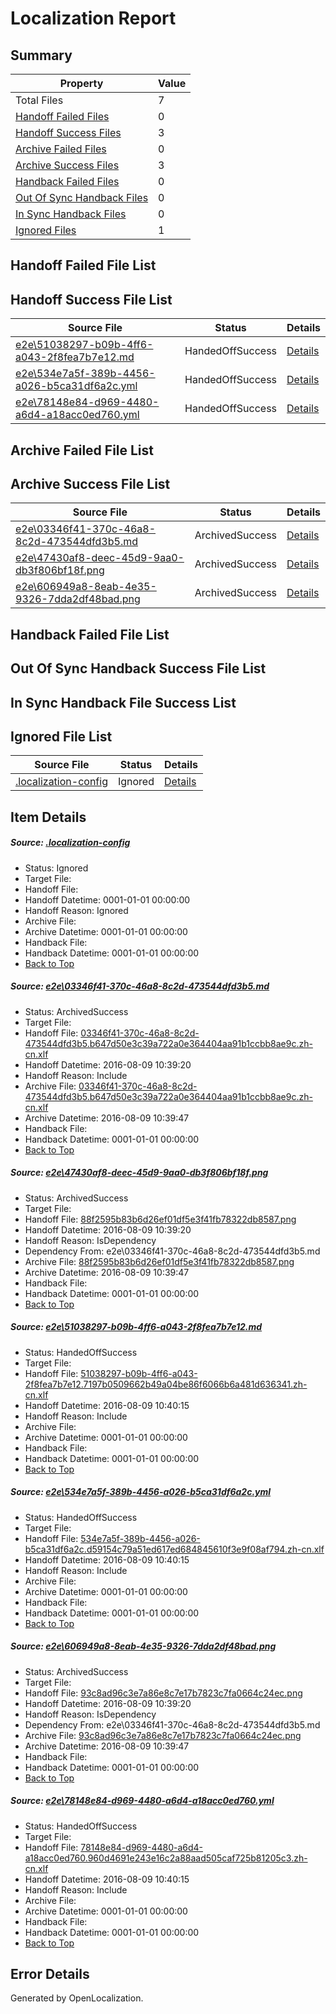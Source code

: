 # <a name='report-top'></a> Localization Report

## Summary
 Property | Value 
 -------- | ----- 
 Total Files | 7
[ Handoff Failed Files ](#handoff-failed-list)| 0
[ Handoff Success Files ](#handoff-success-list)| 3
[ Archive Failed Files ](#archive-failed-list)| 0
[ Archive Success Files ](#archive-success-list)| 3
[ Handback Failed Files ](#handback-failed-list)| 0
[ Out Of Sync Handback Files ](#outofsync-handback-success-list)| 0
[ In Sync Handback Files ](#insync-handback-success-list)| 0
[ Ignored Files ](#ignored-list)| 1

## <a name='handoff-failed-list'></a> Handoff Failed File List

## <a name='handoff-success-list'></a> Handoff Success File List
 Source File | Status | Details 
 ----------- | ------ | ------- 
 [e2e\51038297-b09b-4ff6-a043-2f8fea7b7e12.md](https://github.com/OpenLocalizationTestOrg/oltest/blob/f591f55f48a3566ec62d50fbb8a6a0d49702ec99/e2e/51038297-b09b-4ff6-a043-2f8fea7b7e12.md) | HandedOffSuccess | [Details](#142bc50ec138e836466d43f06b52dc83c2aebb9a3)
 [e2e\534e7a5f-389b-4456-a026-b5ca31df6a2c.yml](https://github.com/OpenLocalizationTestOrg/oltest/blob/f591f55f48a3566ec62d50fbb8a6a0d49702ec99/e2e/534e7a5f-389b-4456-a026-b5ca31df6a2c.yml) | HandedOffSuccess | [Details](#228317d2ba21626213f8d9f00570bd894d072cf84)
 [e2e\78148e84-d969-4480-a6d4-a18acc0ed760.yml](https://github.com/OpenLocalizationTestOrg/oltest/blob/f591f55f48a3566ec62d50fbb8a6a0d49702ec99/e2e/78148e84-d969-4480-a6d4-a18acc0ed760.yml) | HandedOffSuccess | [Details](#910a428dc359b9d7dd1b983248816a14ee38a2fd6)

## <a name='archive-failed-list'></a> Archive Failed File List

## <a name='archive-success-list'></a> Archive Success File List
 Source File | Status | Details 
 ----------- | ------ | ------- 
 [e2e\03346f41-370c-46a8-8c2d-473544dfd3b5.md](https://github.com/OpenLocalizationTestOrg/oltest/blob/1f62691be969331b3b116a7515ab1fde109d5c3b/e2e/03346f41-370c-46a8-8c2d-473544dfd3b5.md) | ArchivedSuccess | [Details](#4133d5e99d5edacc293d2d9ebef9791b43129f761)
 [e2e\47430af8-deec-45d9-9aa0-db3f806bf18f.png](https://github.com/OpenLocalizationTestOrg/oltest/blob/1f62691be969331b3b116a7515ab1fde109d5c3b/e2e/47430af8-deec-45d9-9aa0-db3f806bf18f.png) | ArchivedSuccess | [Details](#88f2595b83b6d26ef01df5e3f41fb78322db85872)
 [e2e\606949a8-8eab-4e35-9326-7dda2df48bad.png](https://github.com/OpenLocalizationTestOrg/oltest/blob/1f62691be969331b3b116a7515ab1fde109d5c3b/e2e/606949a8-8eab-4e35-9326-7dda2df48bad.png) | ArchivedSuccess | [Details](#93c8ad96c3e7a86e8c7e17b7823c7fa0664c24ec5)

## <a name='handback-failed-list'></a> Handback Failed File List

## <a name='outofsync-handback-success-list'></a> Out Of Sync Handback Success File List

## <a name='insync-handback-success-list'></a> In Sync Handback File Success List

## <a name='ignored-list'></a> Ignored File List
 Source File | Status | Details 
 ----------- | ------ | ------- 
 [.localization-config](https://github.com/OpenLocalizationTestOrg/oltest/blob/f591f55f48a3566ec62d50fbb8a6a0d49702ec99/.localization-config) | Ignored | [Details](#3d4f252ac210baf56311d7e97dcc2db10974dbd20)

## Item Details
##### <a name='3d4f252ac210baf56311d7e97dcc2db10974dbd20'></a> Source: [.localization-config](https://github.com/OpenLocalizationTestOrg/oltest/blob/f591f55f48a3566ec62d50fbb8a6a0d49702ec99/.localization-config)
* Status: Ignored
* Target File: 
* Handoff File: 
* Handoff Datetime: 0001-01-01 00:00:00
* Handoff Reason: Ignored
* Archive File: 
* Archive Datetime: 0001-01-01 00:00:00
* Handback File: 
* Handback Datetime: 0001-01-01 00:00:00
* [Back to Top](#report-top)

##### <a name='4133d5e99d5edacc293d2d9ebef9791b43129f761'></a> Source: [e2e\03346f41-370c-46a8-8c2d-473544dfd3b5.md](https://github.com/OpenLocalizationTestOrg/oltest/blob/1f62691be969331b3b116a7515ab1fde109d5c3b/e2e/03346f41-370c-46a8-8c2d-473544dfd3b5.md)
* Status: ArchivedSuccess
* Target File: 
* Handoff File: [03346f41-370c-46a8-8c2d-473544dfd3b5.b647d50e3c39a722a0e364404aa91b1ccbb8ae9c.zh-cn.xlf](https://github.com/OpenLocalizationTestOrg/olhandoff-e2e/blob/888ce0d6bfa468e7c3023cacf8f57ac41de47c6e/ol-handoff/OpenLocalizationTestOrg/ol-test-zhcn/ci/ht/03346f41-370c-46a8-8c2d-473544dfd3b5.b647d50e3c39a722a0e364404aa91b1ccbb8ae9c.zh-cn.xlf)
* Handoff Datetime: 2016-08-09 10:39:20
* Handoff Reason: Include
* Archive File: [03346f41-370c-46a8-8c2d-473544dfd3b5.b647d50e3c39a722a0e364404aa91b1ccbb8ae9c.zh-cn.xlf](https://github.com/OpenLocalizationTestOrg/olhandoff-e2e/blob/557a996ac8f0445d6526cb402955970903f33a3d/ol-archive/OpenLocalizationTestOrg/ol-test-zhcn/ci/ht/03346f41-370c-46a8-8c2d-473544dfd3b5.b647d50e3c39a722a0e364404aa91b1ccbb8ae9c.zh-cn.xlf)
* Archive Datetime: 2016-08-09 10:39:47
* Handback File: 
* Handback Datetime: 0001-01-01 00:00:00
* [Back to Top](#report-top)

##### <a name='88f2595b83b6d26ef01df5e3f41fb78322db85872'></a> Source: [e2e\47430af8-deec-45d9-9aa0-db3f806bf18f.png](https://github.com/OpenLocalizationTestOrg/oltest/blob/1f62691be969331b3b116a7515ab1fde109d5c3b/e2e/47430af8-deec-45d9-9aa0-db3f806bf18f.png)
* Status: ArchivedSuccess
* Target File: 
* Handoff File: [88f2595b83b6d26ef01df5e3f41fb78322db8587.png](https://github.com/OpenLocalizationTestOrg/olhandoff-e2e/blob/888ce0d6bfa468e7c3023cacf8f57ac41de47c6e/ol-handoff/OpenLocalizationTestOrg/ol-test-zhcn/ci/ht/88f2595b83b6d26ef01df5e3f41fb78322db8587.png)
* Handoff Datetime: 2016-08-09 10:39:20
* Handoff Reason: IsDependency
* Dependency From: e2e\03346f41-370c-46a8-8c2d-473544dfd3b5.md
* Archive File: [88f2595b83b6d26ef01df5e3f41fb78322db8587.png](https://github.com/OpenLocalizationTestOrg/olhandoff-e2e/blob/557a996ac8f0445d6526cb402955970903f33a3d/ol-archive/OpenLocalizationTestOrg/ol-test-zhcn/ci/ht/88f2595b83b6d26ef01df5e3f41fb78322db8587.png)
* Archive Datetime: 2016-08-09 10:39:47
* Handback File: 
* Handback Datetime: 0001-01-01 00:00:00
* [Back to Top](#report-top)

##### <a name='142bc50ec138e836466d43f06b52dc83c2aebb9a3'></a> Source: [e2e\51038297-b09b-4ff6-a043-2f8fea7b7e12.md](https://github.com/OpenLocalizationTestOrg/oltest/blob/f591f55f48a3566ec62d50fbb8a6a0d49702ec99/e2e/51038297-b09b-4ff6-a043-2f8fea7b7e12.md)
* Status: HandedOffSuccess
* Target File: 
* Handoff File: [51038297-b09b-4ff6-a043-2f8fea7b7e12.7197b0509662b49a04be86f6066b6a481d636341.zh-cn.xlf](https://github.com/OpenLocalizationTestOrg/olhandoff-e2e/blob/9c3f9512ac08591306b17b5c1c8700e6c547d359/ol-handoff/OpenLocalizationTestOrg/ol-test-zhcn/ci/ht/51038297-b09b-4ff6-a043-2f8fea7b7e12.7197b0509662b49a04be86f6066b6a481d636341.zh-cn.xlf)
* Handoff Datetime: 2016-08-09 10:40:15
* Handoff Reason: Include
* Archive File: 
* Archive Datetime: 0001-01-01 00:00:00
* Handback File: 
* Handback Datetime: 0001-01-01 00:00:00
* [Back to Top](#report-top)

##### <a name='228317d2ba21626213f8d9f00570bd894d072cf84'></a> Source: [e2e\534e7a5f-389b-4456-a026-b5ca31df6a2c.yml](https://github.com/OpenLocalizationTestOrg/oltest/blob/f591f55f48a3566ec62d50fbb8a6a0d49702ec99/e2e/534e7a5f-389b-4456-a026-b5ca31df6a2c.yml)
* Status: HandedOffSuccess
* Target File: 
* Handoff File: [534e7a5f-389b-4456-a026-b5ca31df6a2c.d59154c79a51ed617ed684845610f3e9f08af794.zh-cn.xlf](https://github.com/OpenLocalizationTestOrg/olhandoff-e2e/blob/9c3f9512ac08591306b17b5c1c8700e6c547d359/ol-handoff/OpenLocalizationTestOrg/ol-test-zhcn/ci/ht/534e7a5f-389b-4456-a026-b5ca31df6a2c.d59154c79a51ed617ed684845610f3e9f08af794.zh-cn.xlf)
* Handoff Datetime: 2016-08-09 10:40:15
* Handoff Reason: Include
* Archive File: 
* Archive Datetime: 0001-01-01 00:00:00
* Handback File: 
* Handback Datetime: 0001-01-01 00:00:00
* [Back to Top](#report-top)

##### <a name='93c8ad96c3e7a86e8c7e17b7823c7fa0664c24ec5'></a> Source: [e2e\606949a8-8eab-4e35-9326-7dda2df48bad.png](https://github.com/OpenLocalizationTestOrg/oltest/blob/1f62691be969331b3b116a7515ab1fde109d5c3b/e2e/606949a8-8eab-4e35-9326-7dda2df48bad.png)
* Status: ArchivedSuccess
* Target File: 
* Handoff File: [93c8ad96c3e7a86e8c7e17b7823c7fa0664c24ec.png](https://github.com/OpenLocalizationTestOrg/olhandoff-e2e/blob/888ce0d6bfa468e7c3023cacf8f57ac41de47c6e/ol-handoff/OpenLocalizationTestOrg/ol-test-zhcn/ci/ht/93c8ad96c3e7a86e8c7e17b7823c7fa0664c24ec.png)
* Handoff Datetime: 2016-08-09 10:39:20
* Handoff Reason: IsDependency
* Dependency From: e2e\03346f41-370c-46a8-8c2d-473544dfd3b5.md
* Archive File: [93c8ad96c3e7a86e8c7e17b7823c7fa0664c24ec.png](https://github.com/OpenLocalizationTestOrg/olhandoff-e2e/blob/557a996ac8f0445d6526cb402955970903f33a3d/ol-archive/OpenLocalizationTestOrg/ol-test-zhcn/ci/ht/93c8ad96c3e7a86e8c7e17b7823c7fa0664c24ec.png)
* Archive Datetime: 2016-08-09 10:39:47
* Handback File: 
* Handback Datetime: 0001-01-01 00:00:00
* [Back to Top](#report-top)

##### <a name='910a428dc359b9d7dd1b983248816a14ee38a2fd6'></a> Source: [e2e\78148e84-d969-4480-a6d4-a18acc0ed760.yml](https://github.com/OpenLocalizationTestOrg/oltest/blob/f591f55f48a3566ec62d50fbb8a6a0d49702ec99/e2e/78148e84-d969-4480-a6d4-a18acc0ed760.yml)
* Status: HandedOffSuccess
* Target File: 
* Handoff File: [78148e84-d969-4480-a6d4-a18acc0ed760.960d4691e243e16c2a88aad505caf725b81205c3.zh-cn.xlf](https://github.com/OpenLocalizationTestOrg/olhandoff-e2e/blob/9c3f9512ac08591306b17b5c1c8700e6c547d359/ol-handoff/OpenLocalizationTestOrg/ol-test-zhcn/ci/ht/78148e84-d969-4480-a6d4-a18acc0ed760.960d4691e243e16c2a88aad505caf725b81205c3.zh-cn.xlf)
* Handoff Datetime: 2016-08-09 10:40:15
* Handoff Reason: Include
* Archive File: 
* Archive Datetime: 0001-01-01 00:00:00
* Handback File: 
* Handback Datetime: 0001-01-01 00:00:00
* [Back to Top](#report-top)


## Error Details

Generated by OpenLocalization.

